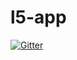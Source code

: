 l5-app
======

[![Gitter](https://badges.gitter.im/Join%20Chat.svg)](https://gitter.im/za-web/l5-app?utm_source=badge&utm_medium=badge&utm_campaign=pr-badge&utm_content=badge)
